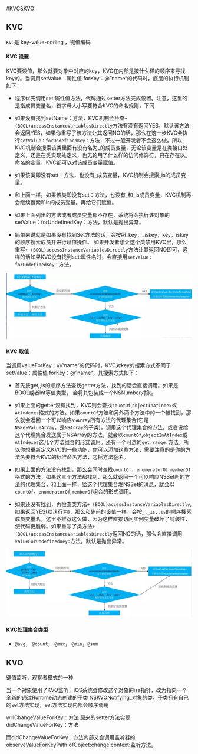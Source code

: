 #KVC&KVO

## KVC
`KVC`是 key-value-coding ，键值编码

#### KVC 设置

KVC要设值，那么就要对象中对应的key，KVC在内部是按什么样的顺序来寻找key的。当调用setValue：属性值 forKey：@”name“的代码时，底层的执行机制如下：


- 程序优先调用set:属性值方法，代码通过setter方法完成设置。注意，这里的是指成员变量名，首字母大小写要符合KVC的命名规则，下同


- 如果没有找到setName：方法，KVC机制会检查`+ (BOOL)accessInstanceVariablesDirectly`方法有没有返回YES，默认该方法会返回YES，如果你重写了该方法让其返回NO的话，那么在这一步KVC会执行`setValue：forUndefinedKey：`方法，不过一般开发者不会这么做。所以KVC机制会搜索该类里面有没有名为_的成员变量，无论该变量是在类接口处定义，还是在类实现处定义，也无论用了什么样的访问修饰符，只在存在以_命名的变量，KVC都可以对该成员变量赋值。


- 如果该类即没有set：方法，也没有_成员变量，KVC机制会搜索_is的成员变量。


- 和上面一样，如果该类即没有set：方法，也没有_和_is成员变量，KVC机制再会继续搜索和is的成员变量。再给它们赋值。


- 如果上面列出的方法或者成员变量都不存在，系统将会执行该对象的setValue：forUndefinedKey：方法，默认是抛出异常。


- 简单来说就是如果没有找到Set<Key>方法的话，会按照_key，_iskey，key，iskey的顺序搜索成员并进行赋值操作。
如果开发者想让这个类禁用KVC里，那么重写`+ (BOOL)accessInstanceVariablesDirectly`方法让其返回NO即可，这样的话如果KVC没有找到set:属性名时，会直接用`setValue：forUndefinedKey：`方法。

![](assets/WechatIMG64975.png)

#### KVC 取值

当调用valueForKey：@”name“的代码时，KVC对key的搜索方式不同于setValue：属性值 forKey：@”name“，其搜索方式如下：
- 首先按get,,is的顺序方法查找getter方法，找到的话会直接调用。如果是BOOL或者Int等值类型， 会将其包装成一个NSNumber对象。


- 如果上面的getter没有找到，KVC则会查找`countOf`,`objectInAtIndex`或`AtIndexes`格式的方法。如果`countOf`方法和另外两个方法中的一个被找到，那么就会返回一个可以响应`NSArray`所有方法的代理集合(它是`NSKeyValueArray`，是`NSArray`的子类)，调用这个代理集合的方法，或者说给这个代理集合发送属于NSArray的方法，就会以`countOf`,`objectInAtIndex`或`AtIndexes`这几个方法组合的形式调用。还有一个可选的`get:range:`方法。所以你想重新定义KVC的一些功能，你可以添加这些方法，需要注意的是你的方法名要符合KVC的标准命名方法，包括方法签名。


- 如果上面的方法没有找到，那么会同时查找`countOf`，`enumeratorOf`,`memberOf`格式的方法。如果这三个方法都找到，那么就返回一个可以响应NSSet所的方法的代理集合，和上面一样，给这个代理集合发NSSet的消息，就会以`countOf`，`enumeratorOf`,`memberOf`组合的形式调用。


- 如果还没有找到，再检查类方法`+ (BOOL)accessInstanceVariablesDirectly`,如果返回YES(默认行为)，那么和先前的设值一样，会按`_,_is,,is`的顺序搜索成员变量名，这里不推荐这么做，因为这样直接访问实例变量破坏了封装性，使代码更脆弱。如果重写了类方法`+ (BOOL)accessInstanceVariablesDirectly`返回NO的话，那么会直接调用`valueForUndefinedKey:`方法，默认是抛出异常。

![](assets/WechatIMG64976.png)

#### KVC处理集合类型
- `@avg`， `@count`， `@max`， `@min`，`@sum`

## KVO
键值监听，观察者模式的一种

当一个对象使用了KVO监听，iOS系统会修改这个对象的isa指针，改为指向一个全新的通过Runtime动态创建的子类 NSKVONotifying_对象的类，子类拥有自己的set方法实现，set方法实现内部会顺序调用

willChangeValueForKey：方法
原来的setter方法实现
didChangeValueForKey：方法

而didChangeValueForKey：方法内部又会调用监听器的observeValueForKeyPath:ofObject:change:context:监听方法。